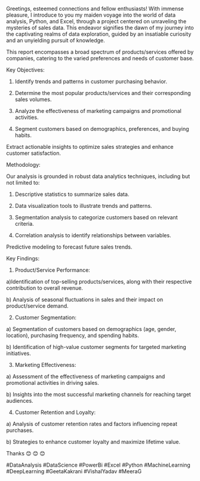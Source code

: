 Greetings, esteemed connections and fellow enthusiasts! With immense pleasure, I introduce to you my maiden voyage into the world of data analysis, Python, and Excel, through a project centered on unraveling the mysteries of sales data. This endeavor signifies the dawn of my journey into the captivating realms of data exploration, guided by an insatiable curiosity and an unyielding pursuit of knowledge.



This report encompasses a broad spectrum of products/services offered by  companies, catering to the varied preferences and needs of customer base.



Key Objectives:

1) Identify trends and patterns in customer purchasing behavior.

2) Determine the most popular products/services and their corresponding sales volumes.

3) Analyze the effectiveness of marketing campaigns and promotional activities.

4) Segment customers based on demographics, preferences, and buying habits.

Extract actionable insights to optimize sales strategies and enhance customer satisfaction.



Methodology:

Our analysis is grounded in robust data analytics techniques, including but not limited to:

1) Descriptive statistics to summarize sales data.

2) Data visualization tools to illustrate trends and patterns.

3) Segmentation analysis to categorize customers based on relevant criteria.

4) Correlation analysis to identify relationships between variables.

Predictive modeling to forecast future sales trends.



Key Findings:

1) Product/Service Performance:

a)Identification of top-selling products/services, along with their respective contribution to overall revenue.

b) Analysis of seasonal fluctuations in sales and their impact on product/service demand.

2) Customer Segmentation:

a) Segmentation of customers based on demographics (age, gender, location), purchasing frequency, and spending habits.

b) Identification of high-value customer segments for targeted marketing initiatives.

3) Marketing Effectiveness:

a) Assessment of the effectiveness of marketing campaigns and promotional activities in driving sales.

b) Insights into the most successful marketing channels for reaching target audiences.

4) Customer Retention and Loyalty:

a) Analysis of customer retention rates and factors influencing repeat purchases.

b) Strategies to enhance customer loyalty and maximize lifetime value.



Thanks 😊 😊 😊 



#DataAnalysis #DataScience #PowerBi #Excel #Python #MachineLearning #DeepLearning #GeetaKakrani #VishalYadav #MeeraG


